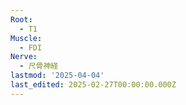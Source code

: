 ```yaml
---
Root:
  - T1
Muscle:
  - FDI
Nerve:
  - 尺骨神経
lastmod: '2025-04-04'
last_edited: 2025-02-27T00:00:00.000Z
---
```



